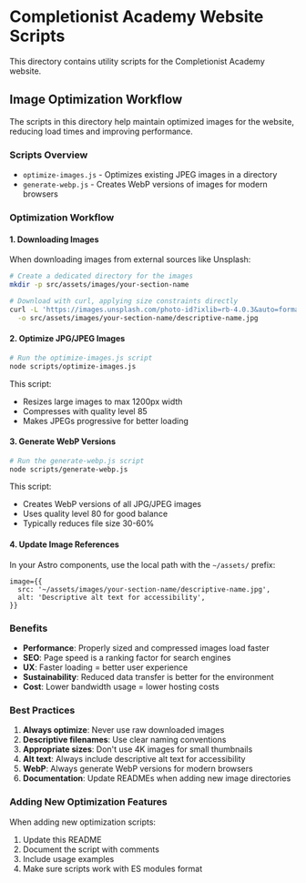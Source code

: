 # Completionist Academy Website Scripts

This directory contains utility scripts for the Completionist Academy website.

## Image Optimization Workflow

The scripts in this directory help maintain optimized images for the website, reducing load times and improving performance.

### Scripts Overview

- `optimize-images.js` - Optimizes existing JPEG images in a directory
- `generate-webp.js` - Creates WebP versions of images for modern browsers

### Optimization Workflow

#### 1. Downloading Images

When downloading images from external sources like Unsplash:

```bash
# Create a dedicated directory for the images
mkdir -p src/assets/images/your-section-name

# Download with curl, applying size constraints directly
curl -L 'https://images.unsplash.com/photo-id?ixlib=rb-4.0.3&auto=format&fit=crop&w=1200&q=80' \
  -o src/assets/images/your-section-name/descriptive-name.jpg
```

#### 2. Optimize JPG/JPEG Images

```bash
# Run the optimize-images.js script
node scripts/optimize-images.js
```

This script:
- Resizes large images to max 1200px width
- Compresses with quality level 85
- Makes JPEGs progressive for better loading

#### 3. Generate WebP Versions

```bash
# Run the generate-webp.js script
node scripts/generate-webp.js
```

This script:
- Creates WebP versions of all JPG/JPEG images
- Uses quality level 80 for good balance
- Typically reduces file size 30-60%

#### 4. Update Image References

In your Astro components, use the local path with the `~/assets/` prefix:

```astro
image={{
  src: '~/assets/images/your-section-name/descriptive-name.jpg',
  alt: 'Descriptive alt text for accessibility',
}}
```

### Benefits

- **Performance**: Properly sized and compressed images load faster
- **SEO**: Page speed is a ranking factor for search engines
- **UX**: Faster loading = better user experience
- **Sustainability**: Reduced data transfer is better for the environment
- **Cost**: Lower bandwidth usage = lower hosting costs

### Best Practices

1. **Always optimize**: Never use raw downloaded images
2. **Descriptive filenames**: Use clear naming conventions
3. **Appropriate sizes**: Don't use 4K images for small thumbnails
4. **Alt text**: Always include descriptive alt text for accessibility
5. **WebP**: Always generate WebP versions for modern browsers
6. **Documentation**: Update READMEs when adding new image directories

### Adding New Optimization Features

When adding new optimization scripts:
1. Update this README
2. Document the script with comments
3. Include usage examples
4. Make sure scripts work with ES modules format